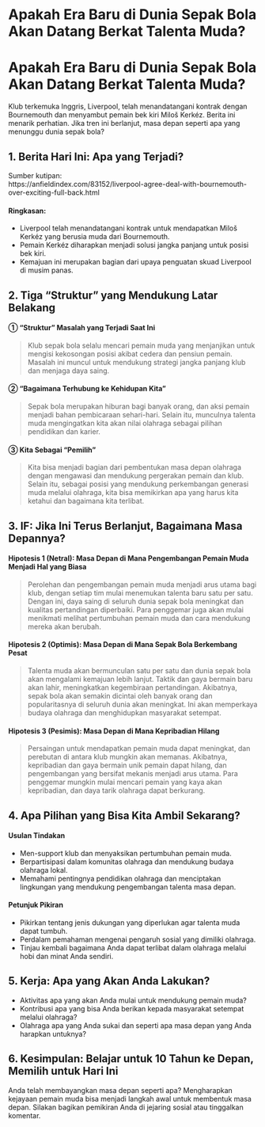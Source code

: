 # Apakah Era Baru di Dunia Sepak Bola Akan Datang Berkat Talenta Muda?

<h1>Apakah Era Baru di Dunia Sepak Bola Akan Datang Berkat Talenta Muda?</h1>
<p>Klub terkemuka Inggris, Liverpool, telah menandatangani kontrak dengan Bournemouth dan menyambut pemain bek kiri Miloš Kerkéz. Berita ini menarik perhatian. Jika tren ini berlanjut, masa depan seperti apa yang menunggu dunia sepak bola?</p>
<h2>1. Berita Hari Ini: Apa yang Terjadi?</h2>
<p>Sumber kutipan:<br />
https://anfieldindex.com/83152/liverpool-agree-deal-with-bournemouth-over-exciting-full-back.html</p>
<h4>Ringkasan:</h4>
<ul>
<li>Liverpool telah menandatangani kontrak untuk mendapatkan Miloš Kerkéz yang berusia muda dari Bournemouth.</li>
<li>Pemain Kerkéz diharapkan menjadi solusi jangka panjang untuk posisi bek kiri.</li>
<li>Kemajuan ini merupakan bagian dari upaya penguatan skuad Liverpool di musim panas.</li>
</ul>
<h2>2. Tiga “Struktur” yang Mendukung Latar Belakang</h2>
<h4>① “Struktur” Masalah yang Terjadi Saat Ini</h4>
<blockquote>
<p>Klub sepak bola selalu mencari pemain muda yang menjanjikan untuk mengisi kekosongan posisi akibat cedera dan pensiun pemain. Masalah ini muncul untuk mendukung strategi jangka panjang klub dan menjaga daya saing.</p>
</blockquote>
<h4>② “Bagaimana Terhubung ke Kehidupan Kita”</h4>
<blockquote>
<p>Sepak bola merupakan hiburan bagi banyak orang, dan aksi pemain menjadi bahan pembicaraan sehari-hari. Selain itu, munculnya talenta muda mengingatkan kita akan nilai olahraga sebagai pilihan pendidikan dan karier.</p>
</blockquote>
<h4>③ Kita Sebagai “Pemilih”</h4>
<blockquote>
<p>Kita bisa menjadi bagian dari pembentukan masa depan olahraga dengan mengawasi dan mendukung pergerakan pemain dan klub. Selain itu, sebagai posisi yang mendukung perkembangan generasi muda melalui olahraga, kita bisa memikirkan apa yang harus kita ketahui dan bagaimana kita terlibat.</p>
</blockquote>
<h2>3. IF: Jika Ini Terus Berlanjut, Bagaimana Masa Depannya?</h2>
<h4>Hipotesis 1 (Netral): Masa Depan di Mana Pengembangan Pemain Muda Menjadi Hal yang Biasa</h4>
<blockquote>
<p>Perolehan dan pengembangan pemain muda menjadi arus utama bagi klub, dengan setiap tim mulai menemukan talenta baru satu per satu. Dengan ini, daya saing di seluruh dunia sepak bola meningkat dan kualitas pertandingan diperbaiki. Para penggemar juga akan mulai menikmati melihat pertumbuhan pemain muda dan cara mendukung mereka akan berubah.</p>
</blockquote>
<h4>Hipotesis 2 (Optimis): Masa Depan di Mana Sepak Bola Berkembang Pesat</h4>
<blockquote>
<p>Talenta muda akan bermunculan satu per satu dan dunia sepak bola akan mengalami kemajuan lebih lanjut. Taktik dan gaya bermain baru akan lahir, meningkatkan kegembiraan pertandingan. Akibatnya, sepak bola akan semakin dicintai oleh banyak orang dan popularitasnya di seluruh dunia akan meningkat. Ini akan memperkaya budaya olahraga dan menghidupkan masyarakat setempat.</p>
</blockquote>
<h4>Hipotesis 3 (Pesimis): Masa Depan di Mana Kepribadian Hilang</h4>
<blockquote>
<p>Persaingan untuk mendapatkan pemain muda dapat meningkat, dan perebutan di antara klub mungkin akan memanas. Akibatnya, kepribadian dan gaya bermain unik pemain dapat hilang, dan pengembangan yang bersifat mekanis menjadi arus utama. Para penggemar mungkin mulai mencari pemain yang kaya akan kepribadian, dan daya tarik olahraga dapat berkurang.</p>
</blockquote>
<h2>4. Apa Pilihan yang Bisa Kita Ambil Sekarang?</h2>
<h4>Usulan Tindakan</h4>
<ul>
<li>Men-support klub dan menyaksikan pertumbuhan pemain muda.</li>
<li>Berpartisipasi dalam komunitas olahraga dan mendukung budaya olahraga lokal.</li>
<li>Memahami pentingnya pendidikan olahraga dan menciptakan lingkungan yang mendukung pengembangan talenta masa depan.</li>
</ul>
<h4>Petunjuk Pikiran</h4>
<ul>
<li>Pikirkan tentang jenis dukungan yang diperlukan agar talenta muda dapat tumbuh.</li>
<li>Perdalam pemahaman mengenai pengaruh sosial yang dimiliki olahraga.</li>
<li>Tinjau kembali bagaimana Anda dapat terlibat dalam olahraga melalui hobi dan minat Anda sendiri.</li>
</ul>
<h2>5. Kerja: Apa yang Akan Anda Lakukan?</h2>
<ul>
<li>Aktivitas apa yang akan Anda mulai untuk mendukung pemain muda?</li>
<li>Kontribusi apa yang bisa Anda berikan kepada masyarakat setempat melalui olahraga?</li>
<li>Olahraga apa yang Anda sukai dan seperti apa masa depan yang Anda harapkan untuknya?</li>
</ul>
<h2>6. Kesimpulan: Belajar untuk 10 Tahun ke Depan, Memilih untuk Hari Ini</h2>
<p>Anda telah membayangkan masa depan seperti apa? Mengharapkan kejayaan pemain muda bisa menjadi langkah awal untuk membentuk masa depan. Silakan bagikan pemikiran Anda di jejaring sosial atau tinggalkan komentar.</p>

